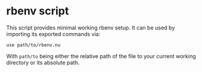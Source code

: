 # rbenv script

This script provides minimal working rbenv setup.
It can be used by importing its exported commands via:

```
use path/to/rbenv.nu
```

With `path/to` being either the relative path of the file to your current working directory or its absolute path.
